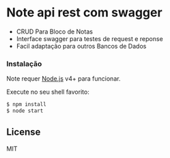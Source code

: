 # Note api rest com swagger


  - CRUD Para Bloco de Notas 
  - Interface swagger para testes de request e reponse
  - Facil adaptação para outros Bancos de Dados

### Instalação

Note requer [Node.js](https://nodejs.org/) v4+ para funcionar.

Execute no seu shell favorito:

```sh
$ npm install
$ node start
```

License
----

MIT


[//]: # (These are reference links used in the body of this note and get stripped out when the markdown processor does its job. There is no need to format nicely because it shouldn't be seen. Thanks SO - http://stackoverflow.com/questions/4823468/store-comments-in-markdown-syntax)

     
